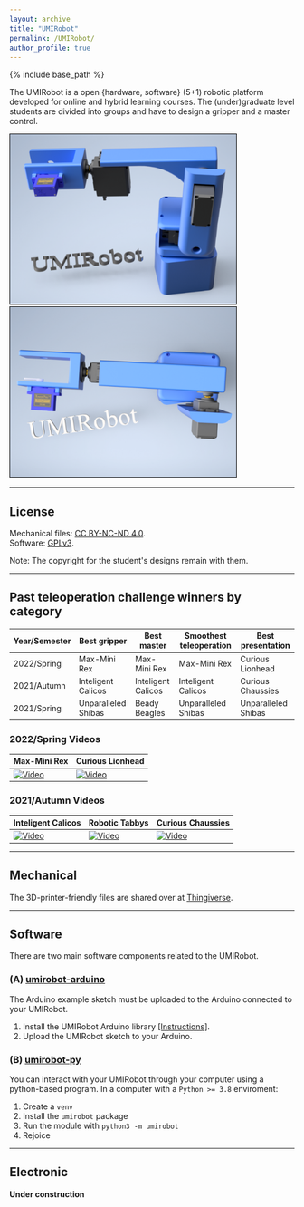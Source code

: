 ```yaml
---
layout: archive
title: "UMIRobot"
permalink: /UMIRobot/
author_profile: true
---
```


{% include base_path %}

The UMIRobot is a open {hardware, software} (5+1) robotic platform developed for online and hybrid learning courses.
The (under)graduate level students are divided into groups and have to design a gripper and a master control.

<img style='border:1px solid #000000' src="/images/umirobot_raytrace_front_withtext.png" width="400" height="300"> <img style='border:1px solid #000000' src="/images/umirobot_raytrace_up_withtext.png" width="400" height="300">
  
<hr/>

## License

Mechanical files: [CC BY-NC-ND 4.0](https://creativecommons.org/licenses/by-nc-nd/4.0/).
<br />Software: [GPLv3](https://tldrlegal.com/license/gnu-general-public-license-v3-(gpl-3)).

Note: The copyright for the student's designs remain with them. 

<hr/>

## Past teleoperation challenge winners by category

|Year/Semester|Best gripper|Best master|Smoothest teleoperation|Best presentation|
|---|---|---|---|---|
|2022/Spring|Max-Mini Rex|Max-Mini Rex|Max-Mini Rex|Curious Lionhead|
|2021/Autumn|Inteligent Calicos|Inteligent Calicos|Inteligent Calicos|Curious Chaussies|
|2021/Spring|Unparalleled Shibas|Beady Beagles|Unparalleled Shibas|Unparalleled Shibas|

### 2022/Spring Videos

|Max-Mini Rex|Curious Lionhead|
|---|---|
|[![Video](https://img.youtube.com/vi/T65DRtAJ47Y/sddefault.jpg)](https://www.youtube.com/watch?v=T65DRtAJ47Y)|[![Video](https://img.youtube.com/vi/o1naGEtkIeQ/sddefault.jpg)](https://www.youtube.com/watch?v=o1naGEtkIeQ)|

### 2021/Autumn Videos

|Inteligent Calicos|Robotic Tabbys|Curious Chaussies|
|---|---|---|
|[![Video](https://img.youtube.com/vi/CfaNs1w4wMY/sddefault.jpg)](https://www.youtube.com/watch?v=CfaNs1w4wMY)|[![Video](https://img.youtube.com/vi/zix5uXahhFg/sddefault.jpg)](https://www.youtube.com/watch?v=zix5uXahhFg)|[![Video](https://img.youtube.com/vi/dfVOAAa_DoQ/sddefault.jpg)](https://www.youtube.com/watch?v=dfVOAAa_DoQ)|

<hr/>

## Mechanical 

The 3D-printer-friendly files are shared over at [Thingiverse](https://www.thingiverse.com/thing:4797804).

<hr/>

## Software

There are two main software components related to the UMIRobot. 

### (A) [umirobot-arduino](https://github.com/mmmarinho/umirobot-arduino)

The Arduino example sketch must be uploaded to the Arduino connected to your UMIRobot.
1. Install the UMIRobot Arduino library [[Instructions]](https://www.ardu-badge.com/UMIRobot).
2. Upload the UMIRobot sketch to your Arduino.

### (B) [umirobot-py](https://github.com/mmmarinho/umirobot-py)

You can interact with your UMIRobot through your computer using a python-based program.
In a computer with a `Python >= 3.8` enviroment:
1. Create a `venv`
2. Install the `umirobot` package
3. Run the module with `python3 -m umirobot`
4. Rejoice

<hr/>

## Electronic

**Under construction**
